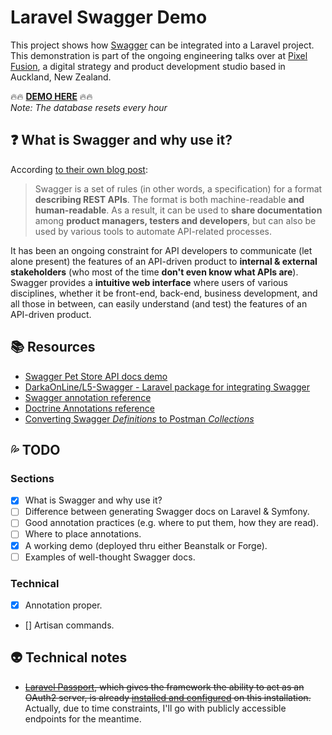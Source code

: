 # Laravel Swagger Demo

This project shows how [Swagger](http://swagger.io/) can be integrated into a Laravel project. This demonstration is part of the ongoing engineering talks over at [Pixel Fusion](https://pixelfusion.co.nz), a digital strategy and product development studio based in Auckland, New Zealand.

:fire::fire: **[DEMO HERE](http://swagger.test.jpcaparas.com)** :fire::fire:  
_Note: The database resets every hour_

## :question: What is Swagger and why use it?

According [to their own blog post](http://swagger.io/getting-started-with-swagger-i-what-is-swagger/):

> Swagger is a set of rules (in other words, a specification) for a format **describing REST APIs**. The format is both machine-readable **and human-readable**. As a result, it can be used to **share documentation** among **product managers, testers and developers**, but can also be used by various tools to automate API-related processes.

It has been an ongoing constraint for API developers to communicate (let alone present) the features of an API-driven product to **internal & external stakeholders** (who most of the time **don't even know what APIs are**). Swagger provides a **intuitive web interface** where users of various disciplines, whether it be front-end, back-end, business development, and all those in between, can easily understand (and test) the features of an API-driven product.

## :books: Resources
- [Swagger Pet Store API docs demo](http://petstore.swagger.io/)
- [DarkaOnLine/L5-Swagger - Laravel package for integrating Swagger](https://github.com/DarkaOnLine/L5-Swagger)
- [Swagger annotation reference](https://gist.github.com/nostah/d610459d50564c729c56)
- [Doctrine Annotations reference](http://docs.doctrine-project.org/projects/doctrine-orm/en/latest/reference/annotations-reference.html)
- [Converting Swagger _Definitions_ to Postman _Collections_](https://www.getpostman.com/docs/importing_swagger)

## :sweat_drops: TODO

### Sections
- [x] What is Swagger and why use it?
- [ ] Difference between generating Swagger docs on Laravel & Symfony.
- [ ] Good annotation practices (e.g. where to put them, how they are read).
- [ ] Where to place annotations.
- [x] A working demo (deployed thru either Beanstalk or Forge).
- [ ] Examples of well-thought Swagger docs.

### Technical
- [x] Annotation proper.
- [] Artisan commands.

## :alien: Technical notes
- ~~[Laravel Passport](https://laravel.com/docs/5.4/passport), which gives the framework the ability to act as an OAuth2 server, is already [installed and configured](https://github.com/jpcaparas/laravel-passport-demo) on this installation.~~ Actually, due to time constraints, I'll go with publicly accessible endpoints for the meantime.
